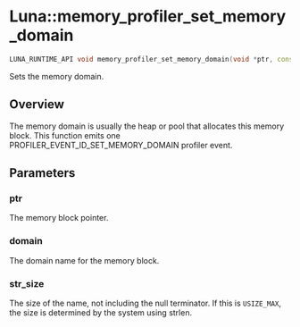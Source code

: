 # Luna::memory_profiler_set_memory_domain

```c++
LUNA_RUNTIME_API void memory_profiler_set_memory_domain(void *ptr, const c8 *domain, usize str_size=USIZE_MAX)
```

Sets the memory domain. 

## Overview
The memory domain is usually the heap or pool that allocates this memory block. This function emits one PROFILER_EVENT_ID_SET_MEMORY_DOMAIN profiler event. 

## Parameters
### ptr
The memory block pointer. 

### domain
The domain name for the memory block. 

### str_size
The size of the name, not including the null terminator. If this is `USIZE_MAX`, the size is determined by the system using strlen. 

